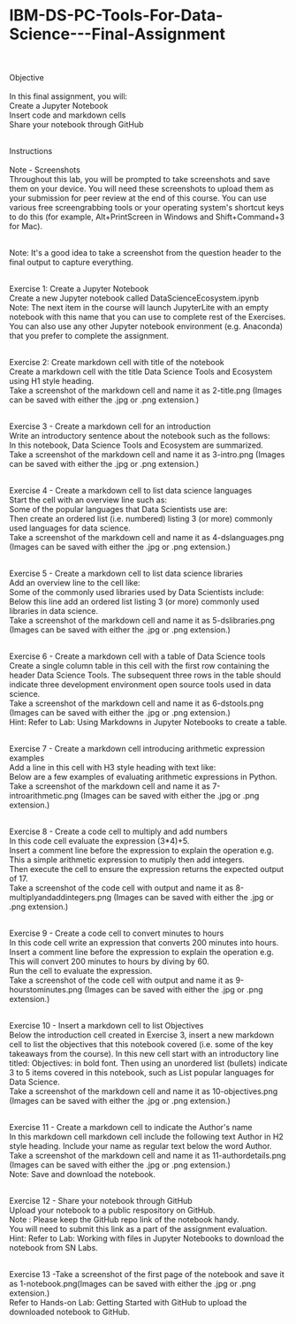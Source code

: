 # IBM-DS-PC-Tools-For-Data-Science---Final-Assignment<br><br>

Objective<br><br>
In this final assignment, you will:<br>
Create a Jupyter Notebook<br>
Insert code and markdown cells<br>
Share your notebook through GitHub<br><br>

Instructions<br><br>
Note - Screenshots<br>
Throughout this lab, you will be prompted to take screenshots and save them on your device. You will need these screenshots to upload them as your submission for peer review at the end of this course. You can use various free screengrabbing tools or your operating system's shortcut keys to do this (for example, Alt+PrintScreen in Windows and Shift+Command+3 for Mac).<br><br>

Note: It's a good idea to take a screenshot from the question header to the final output to capture everything.<br><br>

Exercise 1: Create a Jupyter Notebook<br>
Create a new Jupyter notebook called DataScienceEcosystem.ipynb<br>
Note: The next item in the course will launch JupyterLite with an empty notebook with this name that you can use to complete rest of the Exercises. You can also use any other Jupyter notebook environment (e.g. Anaconda) that you prefer to complete the assignment.<br><br>


Exercise 2: Create markdown cell with title of the notebook<br>
Create a markdown cell with the title Data Science Tools and Ecosystem using H1 style heading.<br>
Take a screenshot of the markdown cell and name it as 2-title.png (Images can be saved with either the .jpg or .png extension.)<br><br>


Exercise 3 - Create a markdown cell for an introduction<br>
Write an introductory sentence about the notebook such as the follows:<br>
In this notebook, Data Science Tools and Ecosystem are summarized.<br>
Take a screenshot of the markdown cell and name it as 3-intro.png (Images can be saved with either the .jpg or .png extension.)<br><br>


Exercise 4 - Create a markdown cell to list data science languages<br>
Start the cell with an overview line such as:<br>
Some of the popular languages that Data Scientists use are:<br>
Then create an ordered list (i.e. numbered) listing 3 (or more) commonly used languages for data science.<br>
Take a screenshot of the markdown cell and name it as 4-dslanguages.png (Images can be saved with either the .jpg or .png extension.)<br><br>


Exercise 5 - Create a markdown cell to list data science libraries<br>
Add an overview line to the cell like:<br>
Some of the commonly used libraries used by Data Scientists include:<br>
Below this line add an ordered list listing 3 (or more) commonly used libraries in data science.<br>
Take a screenshot of the markdown cell and name it as 5-dslibraries.png (Images can be saved with either the .jpg or .png extension.)<br><br>


Exercise 6 - Create a markdown cell with a table of Data Science tools<br>
Create a single column table in this cell with the first row containing the header Data Science Tools. The subsequent three rows in the table should indicate three development environment open source tools used in data science.<br>
Take a screenshot of the markdown cell and name it as 6-dstools.png (Images can be saved with either the .jpg or .png extension.)<br>
Hint: Refer to Lab: Using Markdowns in Jupyter Notebooks to create a table.<br><br>


Exercise 7 - Create a markdown cell introducing arithmetic expression examples<br>
Add a line in this cell with H3 style heading with text like:<br>
Below are a few examples of evaluating arithmetic expressions in Python.<br>
Take a screenshot of the markdown cell and name it as 7-introarithmetic.png (Images can be saved with either the .jpg or .png extension.)<br><br>


Exercise 8 - Create a code cell to multiply and add numbers<br>
In this code cell evaluate the expression (3*4)+5.<br>
Insert a comment line before the expression to explain the operation e.g.  This a simple arithmetic expression to mutiply then add integers.<br>
Then execute the cell to ensure the expression returns the expected output of 17.<br>
Take a screenshot of the code cell with output and name it as 8-multiplyandaddintegers.png (Images can be saved with either the .jpg or .png extension.)<br><br>


Exercise 9 - Create a code cell to convert minutes to hours<br>
In this code cell write an expression that converts 200 minutes into hours.<br>
Insert a comment line before the expression to explain the operation e.g.  This will convert 200 minutes to hours by diving by 60.<br>
Run the cell to evaluate the expression.<br>
Take a screenshot of the code cell with output and name it as 9-hourstominutes.png (Images can be saved with either the .jpg or .png extension.)<br><br>


Exercise 10 - Insert a markdown cell to list Objectives<br>
Below the introduction cell created in Exercise 3, insert a new markdown cell to list the objectives that this notebook covered (i.e. some of the key takeaways from the course). In this new cell start with an introductory line titled: Objectives: in bold font. Then using an unordered list (bullets) indicate 3 to 5 items covered in this notebook, such as List popular languages for Data Science.<br>
Take a screenshot of the markdown cell and name it as 10-objectives.png (Images can be saved with either the .jpg or .png extension.)<br><br>


Exercise 11 - Create a markdown cell to indicate the Author's name<br>
In this markdown cell markdown cell include the following text Author in H2 style heading. Include your name as regular text below the word Author.<br>
Take a screenshot of the markdown cell and name it as 11-authordetails.png (Images can be saved with either the .jpg or .png extension.)<br>
Note: Save and download the notebook.<br><br>


Exercise 12 - Share your notebook through GitHub<br>
Upload your notebook to a public respository on GitHub.<br>
Note : Please keep the GitHub repo link of the notebook handy.<br>
You will need to submit this link as a part of the assignment evaluation.<br>
Hint: Refer to Lab: Working with files in Jupyter Notebooks to download the notebook from SN Labs.<br><br>

Exercise 13 -Take a screenshot of the first page of the notebook and save it as 1-notebook.png(Images can be saved with either the .jpg or .png extension.)<br>
Refer to Hands-on Lab: Getting Started with GitHub to upload the downloaded notebook to GitHub.<br><br><br>
